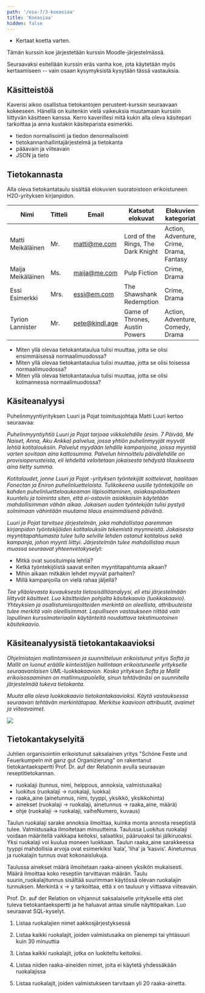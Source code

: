 ```yaml
---
path: '/osa-7/3-koeasiaa'
title: 'Koeasiaa'
hidden: false
---
```



<text-box variant='learningObjectives' name='Oppimistavoitteet'>

- Kertaat koetta varten.

</text-box>

Tämän kurssin koe järjestetään kurssin Moodle-järjestelmässä.

Seuraavaksi esitellään kurssin eräs vanha koe, jota käytetään myös kertaamiseen -- vain osaan kysymyksistä kysytään tässä vastauksia.


## Käsitteistöä

Kaverisi aikoo osallistua tietokantojen perusteet-kurssin seuraavaan kokeeseen. Hänellä on kuitenkin vielä vaikeuksia muutamaan kurssiin liittyvän käsitteen kanssa. Kerro kaverillesi mitä kukin alla oleva käsitepari tarkoittaa ja anna kustakin käsiteparista esimerkki.

- tiedon normalisointi ja tiedon denormalisointi
- tietokannanhallintajärjestelmä ja tietokanta
- pääavain ja viiteavain
- JSON ja tieto


## Tietokannasta

Alla oleva tietokantataulu sisältää elokuvien suoratoistoon erikoistuneen H2O-yrityksen kirjanpidon.

| Nimi               | Titteli  | Email           | Katsotut elokuvat                  | Elokuvien kategoriat                      |
| --                 | --       | --              | --                                 | --                                        |
| Matti Meikäläinen  | Mr.      | matti@me.com    | Lord of the Rings, The Dark Knight | Action, Adventure, Crime, Drama, Fantasy  |
| Maija Meikäläinen  | Ms.      | maija@me.com    | Pulp Fiction                       | Crime, Drama                              |
| Essi Esimerkki     | Mrs.     | essi@em.com     | The Shawshank Redemption           | Crime, Drama                              |
| Tyrion Lannister   | Mr.      | pete@kindl.age  | Game of Thrones, Austin Powers     | Action, Adventure, Comedy, Drama          |


* Miten yllä olevaa tietokantataulua tulisi muuttaa, jotta se olisi ensimmäisessä normaalimuodossa?
* Miten yllä olevaa tietokantataulua tulisi muuttaa, jotta se olisi toisessa normaalimuodossa?
* Miten yllä olevaa tietokantataulua tulisi muuttaa, jotta se olisi kolmannessa normaalimuodossa?



## Käsiteanalyysi


Puhelinmyyntiyrityksen Luuri ja Pojat toimitusjohtaja Matti Luuri kertoo seuraavaa:

*Puhelinmyyntiyhtiö Luuri ja Pojat tarjoaa viikkolehdille (esim. 7 Päivää, Me Naiset, Anna, Aku Ankka) palvelua, jossa yhtiön puhelinmyyjät myyvät lehtiä kotitalouksiin. Palvelut myydään lehdille kampanjoina, joissa myyntiä varten sovitaan aina kattosumma. Palvelun hinnoittelu päivälehdille on provisioperusteista, eli lehdeltä veloitetaan jokaisesta tehdystä tilauksesta aina tietty summa.*

*Kotitaloudet, jonne Luuri ja Pojat -yrityksen työntekijät soittelevat, haalitaan Fonectan ja Eniron puhelinluetteloista. Tulikokeena uusille työntekijöille on kahden puhelinluetteloaukeaman läpisoittaminen, asiakaspalautteen kuuntelu ja toiminta siten, että ei-ostaviin asiakkaisiin käytetään mahdollisimman vähän aikaa. Jokaisen uuden työntekijän tulisi pystyä solmimaan vähintään muutama tilaus ensimmäisenä päivänä.*

*Luuri ja Pojat tarvitsee järjestelmän, joka mahdollistaa paremman kirjanpidon työntekijöiden kotitalouksiin tekemistä myynneistä. Jokaisesta myyntitapahtumasta tulee tulla selville lehden ostanut kotitalous sekä kampanja, johon myynti liittyi. Järjestelmän tulee mahdollistaa muun muassa seuraavat yhteenvetokyselyt:*


* Mitkä ovat suosituimpia lehtiä?
* Ketkä työntekijöistä saavat eniten myyntitapahtumia aikaan?
* Mihin aikaan mitkäkin lehdet myyvät parhaiten?
* Millä kampanjoilla on vielä rahaa jäljellä?

*Tee ylläolevasta kuvauksesta tietosisältöanalyysi, eli etsi järjestelmään liittyvät käsitteet. Luo käsitteiden pohjalta käsitekaavio (luokkakaavio). Yhteyksien ja osallistumisrajoitteiden merkintä on oleellista, attribuuteista tulee merkitä vain oleellisimmat. Lopulliseen vastaukseen riittää vain lopullinen kurssimateriaalin käytänteitä noudattava tekstimuotoinen käsitekaavio.*

<quiz id="10dada36-12b1-57c9-8ae6-131655936a7d"></quiz>


## Käsiteanalyysistä tietokantakaavioksi

*Ohjelmistojen mallintamiseen ja suunnitteluun erikoistunut yritys Softa ja Mallit on luonut eräälle kiinteistöjen hallintaan erikoistuneelle yritykselle seuraavanlaisen UML-luokkakaavion. Koska yrityksen Softa ja Mallit erikoisosaaminen on mallinnuspuolella, sinun tehtävänäsi on suunnitella järjestelmää tukeva tietokanta.*

*Muuta alla oleva luokkakaavio tietokantakaavioksi. Käytä vastauksessa seuraavan tehtävän merkintätapaa. Merkitse kaavioon attribuutit, avaimet ja viiteavaimet.*

<img src="../img/huoltotapahtumat.png"/>


<quiz id="9335f503-9dcb-5d21-b6b3-b94fdb68eaac"></quiz>


## Tietokantakyselyitä

Juhlien organisointiin erikoistunut saksalainen yritys "Schöne Feste und Feuerkumpeln mit ganz gut Organizierung" on rakentanut tietokantaekspertti Prof. Dr. auf der Relationin avulla  seuraavan reseptitietokannan.

* ruokalaji (tunnus, nimi, helppous, annoksia, valmistusaika)
* luokitus (ruokalaji -> ruokalaji, luokka)
* raaka_aine (ainetunnus, nimi, tyyppi, yksikkö, yksikkohinta)
* ainekset (ruokalaji -> ruokalaji, ainetunnus -> raaka_aine, määrä)
* ohje (ruokalaji -> ruokalaji, vaiheNumero, kuvaus)

Taulun ruokalaji sarake annoksia ilmoittaa, kuinka monta annosta reseptistä tulee. Valmistusaika ilmoitetaan minuutteina. Taulussa Luokitus ruokalaji voidaan määritellä vaikkapa keitoksi, salaatiksi, pääruoaksi tai jälkiruoaksi. Yksi ruokalaji voi kuulua moneen luokkaan. Taulun raaka_aine sarakkeessa tyyppi mahdollisia arvoja ovat esimerkiksi ’kala’, ’liha’ ja ’kasvis’. Ainetunnus ja ruokalajin tunnus ovat kokonaislukuja.

Taulussa ainekset määrä ilmoitetaan raaka-aineen yksikön mukaisesti. Määrä ilmoittaa koko reseptiin tarvittavan määrän. Taulu suurin_ruokalajitunnus sisältää suurimman käytössä olevan ruokalajin tunnuksen. Merkintä x -> y tarkoittaa, että x on tauluun y viittaava viiteavain.

Prof. Dr. auf der Relation on vihjannut saksalaiselle yritykselle että olet tuleva tietokantaekspertti ja he haluavat antaa sinulle näyttöpaikan. Luo seuraavat SQL-kyselyt.

1. Listaa ruokalajien nimet aakkosjärjestyksessä

2. Listaa kaikki ruokalajit, joiden valmistusaika on pienempi tai yhtäsuuri kuin 30 minuuttia

3. Listaa kaikki ruokalajit, jotka on luokiteltu keitoiksi.

4. Listaa niiden raaka-aineiden nimet, joita ei käytetä yhdessäkään ruokalajissa

5. Listaa ruokalajit, joiden valmistukseen tarvitaan yli 20 raaka-ainetta.


